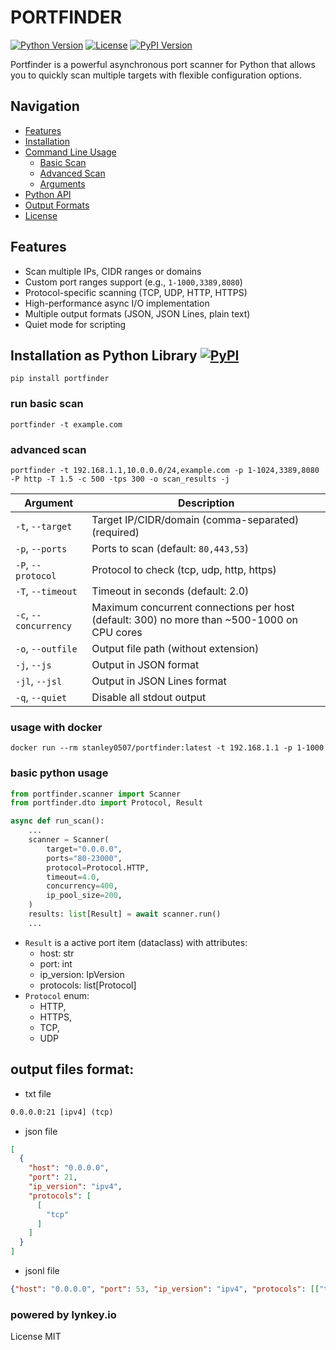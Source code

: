 # PORTFINDER

[![Python Version](https://img.shields.io/badge/python-3.7%2B-blue)](https://www.python.org/)
[![License](https://img.shields.io/badge/license-MIT-green)](LICENSE)
[![PyPI Version](https://img.shields.io/pypi/v/portfinder)](https://pypi.org/project/portfinder/)

Portfinder is a powerful asynchronous port scanner for Python that allows you to quickly scan multiple targets with flexible configuration options.

## Navigation
- [Features](#features)
- [Installation](#installation-as-python-library)
- [Command Line Usage](#command-line-usage)
  - [Basic Scan](#run-basic-scan)
  - [Advanced Scan](#advanced-scan)
  - [Arguments](#arguments)
- [Python API](#basic-python-usage)
- [Output Formats](#output-files-format)
- [License](#license)

## Features
- Scan multiple IPs, CIDR ranges or domains
- Custom port ranges support (e.g., `1-1000,3389,8080`)
- Protocol-specific scanning (TCP, UDP, HTTP, HTTPS)
- High-performance async I/O implementation
- Multiple output formats (JSON, JSON Lines, plain text)
- Quiet mode for scripting

## Installation as Python Library [![PyPI](https://img.shields.io/pypi/v/portfinder)](https://pypi.org/project/portfinder/)
```commandline
pip install portfinder
```

### run basic scan
```commandline
portfinder -t example.com
```

### advanced scan
```commandline
portfinder -t 192.168.1.1,10.0.0.0/24,example.com -p 1-1024,3389,8080 -P http -T 1.5 -c 500 -tps 300 -o scan_results -j
```

| Argument                | Description                                             |
|-------------------------|---------------------------------------------------------|
| `-t`, `--target`        | Target IP/CIDR/domain (comma-separated) (required)      |
| `-p`, `--ports`         | Ports to scan (default: `80,443,53`)                    |
| `-P`, `--protocol`      | Protocol to check (tcp, udp, http, https)               |
| `-T`, `--timeout`       | Timeout in seconds (default: 2.0)                       |
| `-c`, `--concurrency`   | Maximum concurrent connections per host (default: 300) no more than ~500-1000 on CPU cores |
| `-o`, `--outfile`       | Output file path (without extension)                    |
| `-j`, `--js`            | Output in JSON format                                   |
| `-jl`, `--jsl`          | Output in JSON Lines format                             |
| `-q`, `--quiet`         | Disable all stdout output                               |


### usage with docker
```commandline
docker run --rm stanley0507/portfinder:latest -t 192.168.1.1 -p 1-1000
```

### basic python usage

```python
from portfinder.scanner import Scanner
from portfinder.dto import Protocol, Result

async def run_scan():
    ...
    scanner = Scanner(
        target="0.0.0.0",
        ports="80-23000",
        protocol=Protocol.HTTP,
        timeout=4.0,
        concurrency=400,
        ip_pool_size=200,
    )
    results: list[Result] = await scanner.run()
    ...
```
* `Result` is a active port item (dataclass) with attributes:
  * host: str
  * port: int
  * ip_version: IpVersion
  * protocols: list[Protocol]
* `Protocol` enum:
   * HTTP,
   * HTTPS,
   * TCP,
   * UDP

## output files format:
* txt file
```txt
0.0.0.0:21 [ipv4] (tcp)
```
* json file
```json
[
  {
    "host": "0.0.0.0",
    "port": 21,
    "ip_version": "ipv4",
    "protocols": [
      [
        "tcp"
      ]
    ]
  }
]
```
* jsonl file
```json lines
{"host": "0.0.0.0", "port": 53, "ip_version": "ipv4", "protocols": [["tcp"]]}
```
### powered by lynkey.io
License
MIT


